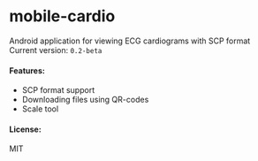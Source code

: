 # mobile-cardio
Android application for viewing ECG cardiograms with SCP format  
Current version: ```0.2-beta```  

#### Features:  
* SCP format support
* Downloading files using QR-codes
* Scale tool  

#### License:
MIT
